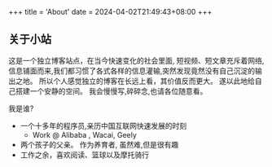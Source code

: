 +++
title = 'About'
date = 2024-04-02T21:49:43+08:00
+++

## 关于小站

  这是一个独立博客站点，在当今快速变化的社会里面, 短视频、短文章充斥着网络, 信息铺面而来,我们都习惯了各式各样的信息灌输,突然发现竟然没有自己沉淀的输出之地。
  所以个人感觉独立的博客在长远上看，其价值反而更大。 遂以此地给自己搭建一个安静的空间。 
  我会慢慢写,碎碎念,也请各位随意看。   
  
  我是谁?  
  
  - 一个十多年的程序员,亲历中国互联网快速发展的时刻 
      - Work @   Alibaba , Wacai, Geely  
  - 两个孩子的父亲。 作为养育者, 虽然难,但是很有趣
  - 工作之余，喜欢阅读、篮球以及摩托骑行
  
